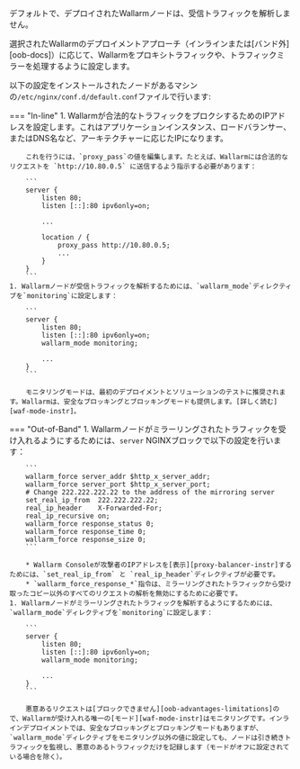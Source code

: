 デフォルトで、デプロイされたWallarmノードは、受信トラフィックを解析しません。

選択されたWallarmのデプロイメントアプローチ（インラインまたは[バンド外][oob-docs]）に応じて、Wallarmをプロキシトラフィックや、トラフィックミラーを処理するように設定します。

以下の設定をインストールされたノードがあるマシンの`/etc/nginx/conf.d/default.conf`ファイルで行います:

=== "In-line"
    1. Wallarmが合法的なトラフィックをプロクシするためのIPアドレスを設定します。これはアプリケーションインスタンス、ロードバランサー、またはDNS名など、アーキテクチャーに応じたIPになります。

        これを行うには、`proxy_pass`の値を編集します。たとえば、Wallarmには合法的なリクエストを `http://10.80.0.5` に送信するよう指示する必要があります：

        ```
        server {
            listen 80;
            listen [::]:80 ipv6only=on;

            ...

            location / {
                proxy_pass http://10.80.0.5; 
                ...
            }
        }
        ```
    1. Wallarmノードが受信トラフィックを解析するためには、`wallarm_mode`ディレクティブを`monitoring`に設定します：

        ```
        server {
            listen 80;
            listen [::]:80 ipv6only=on;
            wallarm_mode monitoring;

            ...
        }
        ```
    
        モニタリングモードは、最初のデプロイメントとソリューションのテストに推奨されます。Wallarmは、安全なブロッキングとブロッキングモードも提供します。[詳しく読む][waf-mode-instr]。
=== "Out-of-Band"
    1. Wallarmノードがミラーリングされたトラフィックを受け入れるようにするためには、`server` NGINXブロックで以下の設定を行います：

        ```
        wallarm_force server_addr $http_x_server_addr;
        wallarm_force server_port $http_x_server_port;
        # Change 222.222.222.22 to the address of the mirroring server
        set_real_ip_from  222.222.222.22;
        real_ip_header    X-Forwarded-For;
        real_ip_recursive on;
        wallarm_force response_status 0;
        wallarm_force response_time 0;
        wallarm_force response_size 0;
        ```

        * Wallarm Consoleが攻撃者のIPアドレスを[表示][proxy-balancer-instr]するためには、`set_real_ip_from` と `real_ip_header`ディレクティブが必要です。
        * `wallarm_force_response_*`指令は、ミラーリングされたトラフィックから受け取ったコピー以外のすべてのリクエストの解析を無効にするために必要です。
    1. Wallarmノードがミラーリングされたトラフィックを解析するようにするためには、`wallarm_mode`ディレクティブを`monitoring`に設定します：

        ```
        server {
            listen 80;
            listen [::]:80 ipv6only=on;
            wallarm_mode monitoring;

            ...
        }
        ```

        悪意あるリクエストは[ブロックできません][oob-advantages-limitations]ので、Wallarmが受け入れる唯一の[モード][waf-mode-instr]はモニタリングです。インラインデプロイメントでは、安全なブロッキングとブロッキングモードもありますが、`wallarm_mode`ディレクティブをモニタリング以外の値に設定しても、ノードは引き続きトラフィックを監視し、悪意のあるトラフィックだけを記録します（モードがオフに設定されている場合を除く）。